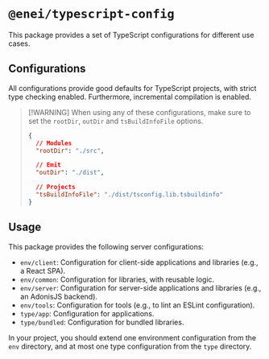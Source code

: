 # `@enei/typescript-config`

This package provides a set of TypeScript configurations for different use cases.

## Configurations

All configurations provide good defaults for TypeScript projects, with strict type checking enabled. Furthermore, incremental compilation is enabled.

> [!WARNING] When using any of these configurations, make sure to set the `rootDir`, `outDir` and `tsBuildInfoFile` options.
>
> ```json
> {
>   // Modules
>   "rootDir": "./src",
>
>   // Emit
>   "outDir": "./dist",
>
>   // Projects
>   "tsBuildInfoFile": "./dist/tsconfig.lib.tsbuildinfo"
> }
> ```

## Usage

This package provides the following server configurations:

- `env/client`: Configuration for client-side applications and libraries (e.g., a React SPA).
- `env/common`: Configuration for libraries, with reusable logic.
- `env/server`: Configuration for server-side applications and libraries (e.g., an AdonisJS backend).
- `env/tools`: Configuration for tools (e.g., to lint an ESLint configuration).
- `type/app`: Configuration for applications.
- `type/bundled`: Configuration for bundled libraries.

In your project, you should extend one environment configuration from the `env` directory, and at most one type configuration from the `type` directory.
